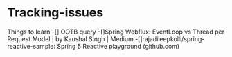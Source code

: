# Tracking-issues
Things to learn
-[] OOTB query
-[]Spring Webflux: EventLoop vs Thread per Request Model | by Kaushal Singh | Medium
-[]<a link= "https://github.com/rajadileepkolli/spring-reactive-sample">rajadileepkolli/spring-reactive-sample: Spring 5 Reactive playground (github.com)</a>
